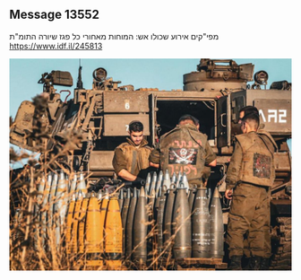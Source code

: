 ## Message 13552

מפי"קים אירוע שכולו אש:
המוחות מאחורי כל פגז שיורה התומ"ת
https://www.idf.il/245813

![Photo](13552/13552_photo.jpg)
